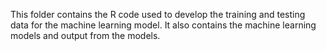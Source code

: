 This folder contains the R code used to develop the training and testing data for the machine learning model.  It also contains the machine learning models and output from the models.
